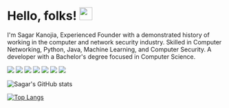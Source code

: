 # Hello, folks! <img src="https://raw.githubusercontent.com/MartinHeinz/MartinHeinz/master/wave.gif" width="30px">
I'm Sagar Kanojia, Experienced Founder with a demonstrated history of working in the computer and network security industry. Skilled in Computer Networking, Python, Java, Machine Learning, and Computer Security. A developer with a Bachelor's degree focused in Computer Science.

![](https://img.shields.io/badge/<OS>-<LINUX>-informational?style=flat&logo=<LOGO_NAME>&logoColor=white&color=2bbc8a)
![](https://img.shields.io/badge/<CODE>-<PYTHON>-informational?style=flat&logo=<LOGO_NAME>&logoColor=white&color=2bbc8a)
![](https://img.shields.io/badge/<CODE>-<JAVA>-informational?style=flat&logo=<LOGO_NAME>&logoColor=white&color=2bbc8a)
![](https://img.shields.io/badge/<CODE>-<C>-informational?style=flat&logo=<LOGO_NAME>&logoColor=white&color=2bbc8a)
![](https://img.shields.io/badge/<OS>-<LINUX>-informational?style=flat&logo=<LOGO_NAME>&logoColor=white&color=2bbc8a)
![](https://img.shields.io/badge/<SKILLS>-<CYBERSECURITY>-informational?style=flat&logo=<LOGO_NAME>&logoColor=white&color=2bbc8a)
![](https://img.shields.io/badge/<SKILLS>-<NETWORKING>-informational?style=flat&logo=<LOGO_NAME>&logoColor=white&color=2bbc8a)

![Sagar's GitHub stats](https://github-readme-stats.vercel.app/api?username=SagarKanojia1&theme=dark&show_icons=true)

[![Top Langs](https://github-readme-stats.vercel.app/api/top-langs/?username=SagarKanojia1&theme=dark&show_icons=true)](https://github.com/anuraghazra/github-readme-stats)
